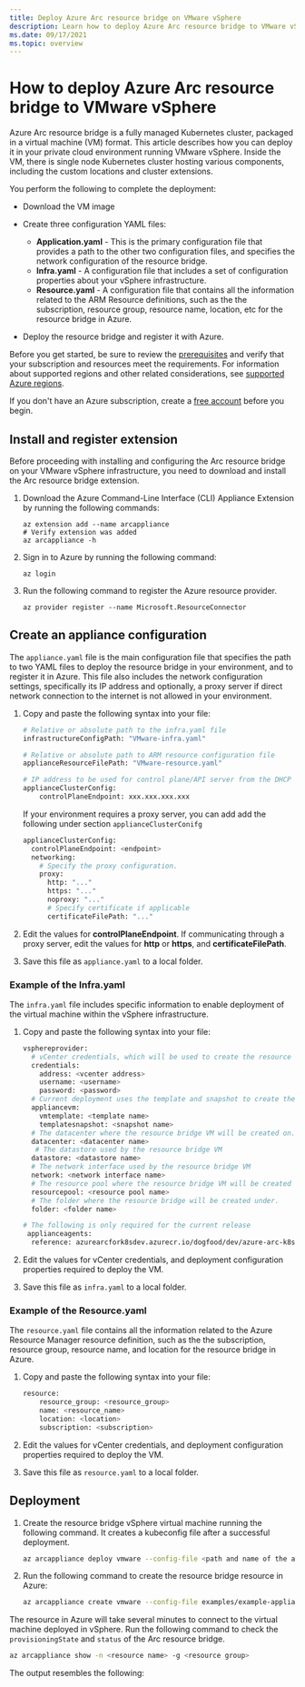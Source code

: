 ```yaml
---
title: Deploy Azure Arc resource bridge on VMware vSphere
description: Learn how to deploy Azure Arc resource bridge to VMware vSphere.
ms.date: 09/17/2021
ms.topic: overview
---
```


# How to deploy Azure Arc resource bridge to VMware vSphere

Azure Arc resource bridge is a fully managed Kubernetes cluster, packaged in a virtual machine (VM) format. This article describes how you can deploy it in your private cloud environment running VMware vSphere. Inside the VM, there is single node Kubernetes cluster hosting various components, including the custom locations and cluster extensions.

You perform the following to complete the deployment:

- Download the VM image
- Create three configuration YAML files:
    - **Application.yaml** - This is the primary configuration file that provides a path to the other two configuration files, and specifies the network configuration of the resource bridge.
    - **Infra.yaml** - A configuration file that includes a set of configuration properties about your vSphere infrastructure. 
    - **Resource.yaml** - A configuration file that contains all the information related to the ARM Resource definitions, such as the the subscription, resource group, resource name, location, etc for the resource bridge in Azure.

- Deploy the resource bridge and register it with Azure.

Before you get started, be sure to review the [prerequisites](overview.md#prerequisites) and verify that your subscription and resources meet the requirements. For information about supported regions and other related considerations, see [supported Azure regions](overview.md#supported-regions).

If you don't have an Azure subscription, create a [free account](https://azure.microsoft.com/free/?WT.mc_id=A261C142F) before you begin.

## Install and register extension

Before proceeding with installing and configuring the Arc resource bridge on your VMware vSphere infrastructure, you need to download and install the Arc resource bridge extension.  

1. Download the Azure Command-Line Interface (CLI) Appliance Extension by running the following commands:

   ```azurecli
   az extension add --name arcappliance
   # Verify extension was added
   az arcappliance -h 
   ```

2. Sign in to Azure by running the following command:

   ```azurecli
   az login
   ```

3. Run the following command to register the Azure resource provider. 

   ```azurecli
   az provider register --name Microsoft.ResourceConnector
   ```

## Create an appliance configuration 

The `appliance.yaml` file is the main configuration file that specifies the path to two YAML files to deploy the resource bridge in your environment, and to register it in Azure. This file also includes the network configuration settings, specifically its IP address and optionally, a proxy server if direct network connection to the internet is not allowed in your environment.  

1. Copy and paste the following syntax into your file:

    ```bash
    # Relative or absolute path to the infra.yaml file
    infrastructureConfigPath: "VMware-infra.yaml"
    
    # Relative or absolute path to ARM resource configuration file
    applianceResourceFilePath: "VMware-resource.yaml"
    
    # IP address to be used for control plane/API server from the DHCP range available in the environment. This IP address must be reserved for this, and can't be changed. If it is changed, the resource bridge will not be reachable by all the other Arc agents and services.
    applianceClusterConfig:
        controlPlaneEndpoint: xxx.xxx.xxx.xxx
    ```

    If your environment requires a proxy server, you can add add the following under section `applianceClusterConifg`
    
    ```bash
    applianceClusterConfig:
      controlPlaneEndpoint: <endpoint>
      networking:
        # Specify the proxy configuration.
        proxy:
          http: "..."
          https: "..."
          noproxy: "..."
          # Specify certificate if applicable
          certificateFilePath: "..."
    ```

2. Edit the values for **controlPlaneEndpoint**. If communicating through a proxy server, edit the values for **http** or **https**, and **certificateFilePath**. 

3. Save this file as `appliance.yaml` to a local folder.

### Example of the Infra.yaml

The `infra.yaml` file includes specific information to enable deployment of the virtual machine within the vSphere infrastructure.  

1. Copy and paste the following syntax into your file:

    ```sh
    vsphereprovider:
      # vCenter credentials, which will be used to create the resource bridge.
      credentials:
        address: <vcenter address>
        username: <username>
        password: <password>
      # Current deployment uses the template and snapshot to create the resource bridge VM.
      appliancevm:
        vmtemplate: <template name>
        templatesnapshot: <snapshot name>
      # The datacenter where the resource bridge VM will be created on.
      datacenter: <datacenter name>
       # The datastore used by the resource bridge VM
      datastore: <datastore name>
      # The network interface used by the resource bridge VM
      network: <network interface name>
      # The resource pool where the resource bridge VM will be created on.
      resourcepool: <resource pool name>
      # The folder where the resource bridge will be created under.
      folder: <folder name>
    
    # The following is only required for the current release
     applianceagents:
      reference: azurearcfork8sdev.azurecr.io/dogfood/dev/azure-arc-k8sagents:0.1.485-dev
    ```

2. Edit the values for vCenter credentials, and deployment configuration properties required to deploy the VM.

3. Save this file as `infra.yaml` to a local folder.
 
### Example of the Resource.yaml

The `resource.yaml` file contains all the information related to the Azure Resource Manager resource definition, such as the the subscription, resource group, resource name, and location for the resource bridge in Azure.

1. Copy and paste the following syntax into your file:

    ```bash
    resource:
        resource_group: <resource_group>
        name: <resource_name>
        location: <location>
        subscription: <subscription>
    ```

2. Edit the values for vCenter credentials, and deployment configuration properties required to deploy the VM.

3. Save this file as `resource.yaml` to a local folder.

## Deployment

1. Create the resource bridge vSphere virtual machine running the following command. It creates a kubeconfig file after a successful deployment.

    ```bash
    az arcappliance deploy vmware --config-file <path and name of the appliance.yaml> --out-file kubeconfig
    ```

2. Run the following command to create the resource bridge resource in Azure:

    ```bash
    az arcappliance create vmware --config-file examples/example-appliance.yaml --kubeconfig <path to kubeconfig created above>
    ```

The resource in Azure will take several minutes to connect to the virtual machine deployed in vSphere. Run the following command to check the `provisioningState` and `status` of the Arc resource bridge.  

```bash
az arcappliance show -n <resource name> -g <resource group>
```

The output resembles the following: